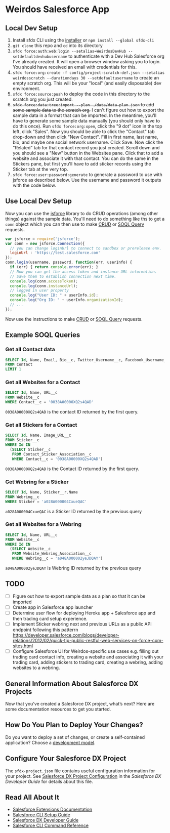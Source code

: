 # Weirdos Salesforce App

## Local Dev Setup

1. Install sfdx CLI using the [installer](https://developer.salesforce.com/tools/sfdxcli) or `npm install --global sfdx-cli`
1. `git clone` this repo and `cd` into its directory
1. `sfdx force:auth:web:login --setalias=WeirdosDevHub --setdefaultdevhubusername` to authenticate with a Dev Hub Salesforce org I've already created. It will open a browser window asking you to login. You should have received an email with credentials for this.
1. `sfdx force:org:create -f config/project-scratch-def.json --setalias weirdosscratch --durationdays 30 --setdefaultusername` to create an empty scratch org. This will be your "local" (and easily disposable) dev environment.
1. `sfdx force:source:push` to deploy the code in this directory to the scratch org you just created.
1. ~~`sfdx force:data:tree:import --plan ./data/data-plan.json` to add some sample data to the scratch org.~~ I can't figure out how to export the sample data in a format that can be imported. In the meantime, you'll have to generate some sample data manually (you should only have to do this once). Run `sfdx force:org:open`, click the "9 dot" icon in the top left, click "Sales". Now you should be able to click the "Contact" tab drop-down and then click "New Contact". Fill in first name, last name, bio, and maybe one social network username. Click Save. Now click the "Related" tab for that contact record you just created. Scroll down and you should see a "New" button in the Websites pane. Click that to add a website and associate it with that contact. You can do the same in the Stickers pane, but first you'll have to add sticker records using the Sticker tab at the very top.
1. `sfdx force:user:password:generate` to generate a password to use with jsforce as described below. Use the username and password it outputs with the code below.

## Use Local Dev Setup

Now you can use the [jsforce](https://jsforce.github.io) library to do CRUD operations (among other things) against the sample data. You'll need to do something like ths to get a `conn` object which you can then use to make [CRUD](https://jsforce.github.io/document/#crud) or [SOQL Query](https://jsforce.github.io/document/#query) requests.

```javascript
var jsforce = require('jsforce');
var conn = new jsforce.Connection({
  // you can change loginUrl to connect to sandbox or prerelease env.
  loginUrl : 'https://test.salesforce.com'
});
conn.login(username, password, function(err, userInfo) {
  if (err) { return console.error(err); }
  // Now you can get the access token and instance URL information.
  // Save them to establish connection next time.
  console.log(conn.accessToken);
  console.log(conn.instanceUrl);
  // logged in user property
  console.log("User ID: " + userInfo.id);
  console.log("Org ID: " + userInfo.organizationId);
  // ...
});
```

Now use the instructions to make [CRUD](https://jsforce.github.io/document/#crud) or [SOQL Query](https://jsforce.github.io/document/#query) requests.

## Example SOQL Queries

### Get all Contact data

```sql
SELECT Id, Name, Email, Bio__c, Twitter_Username__c, Facebook_Username__c, Instagram_Username__c, GitHub_Username__c, LinkedIn_Username__c, CodePen_Username__c
FROM Contact
LIMIT 1
```

### Get all Websites for a Contact

```sql
SELECT Id, Name, URL__c
FROM Website__c
WHERE Contact__c = '0038A00000XQ2s4QAD'
```

`0038A00000XQ2s4QAD` is the contact ID returned by the first query.

### Get all Stickers for a Contact

```sql
SELECT Id, Name, Image_URL__c
FROM Sticker__c
WHERE Id IN
  (SELECT Sticker__c
   FROM Contact_Sticker_Association__c
   WHERE Contact__c = '0038A00000XQ2s4QAD')
```

`0038A00000XQ2s4QAD` is the Contact ID returned by the first query.

### Get Webring for a Sticker

```sql
SELECT Id, Name, Sticker__r.Name
FROM Webring__c
WHERE Sticker = 'a028A000004CxueQAC'
```

`a028A000004CxueQAC` is a Sticker ID returned by the previous query

### Get all Websites for a Webring

```sql
SELECT Id, Name, URL__c
FROM Website__c
WHERE Id IN
  (SELECT Website__c
   FROM Website_Webring_Association__c
   WHERE Webring__c = 'a048A000002yeJDQAY')
```

`a048A000002yeJDQAY` is Webring ID returned by the previous query

## TODO

- [ ] Figure out how to export sample data as a plan so that it can be imported
- [ ] Create app in Salesforce app launcher
- [ ] Determine user flow for deploying Heroku app + Salesforce app and then trading card setup experience.
- [ ] Implement Sticker webring next and previous URLs as a public API endpoint following this patterrn https://developer.salesforce.com/blogs/developer-relations/2012/02/quick-tip-public-restful-web-services-on-force-com-sites.html
- [ ] Configure Salesforce UI for Weirdos-specific use cases e.g. filling out trading card contact info, creating a website and associating it with your trading card, adding stickers to trading card, creating a webring, adding websites to a webring.

## General Information About Salesforce DX Projects

Now that you’ve created a Salesforce DX project, what’s next? Here are some documentation resources to get you started.

## How Do You Plan to Deploy Your Changes?

Do you want to deploy a set of changes, or create a self-contained application? Choose a [development model](https://developer.salesforce.com/tools/vscode/en/user-guide/development-models).

## Configure Your Salesforce DX Project

The `sfdx-project.json` file contains useful configuration information for your project. See [Salesforce DX Project Configuration](https://developer.salesforce.com/docs/atlas.en-us.sfdx_dev.meta/sfdx_dev/sfdx_dev_ws_config.htm) in the _Salesforce DX Developer Guide_ for details about this file.

## Read All About It

- [Salesforce Extensions Documentation](https://developer.salesforce.com/tools/vscode/)
- [Salesforce CLI Setup Guide](https://developer.salesforce.com/docs/atlas.en-us.sfdx_setup.meta/sfdx_setup/sfdx_setup_intro.htm)
- [Salesforce DX Developer Guide](https://developer.salesforce.com/docs/atlas.en-us.sfdx_dev.meta/sfdx_dev/sfdx_dev_intro.htm)
- [Salesforce CLI Command Reference](https://developer.salesforce.com/docs/atlas.en-us.sfdx_cli_reference.meta/sfdx_cli_reference/cli_reference.htm)
